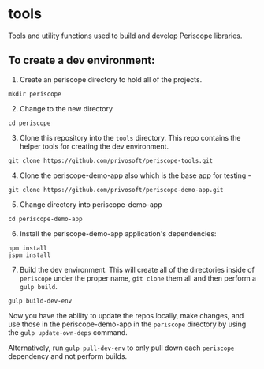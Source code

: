 tools
=====

Tools and utility functions used to build and develop Periscope libraries.

## To create a dev environment:

1. Create an periscope directory to hold all of the projects.

  ```shell
  mkdir periscope
  ```
2. Change to the new directory

  ```shell
  cd periscope
  ```
3. Clone this repository into the `tools` directory.  This repo contains the helper tools for creating the dev environment.

  ```shell
  git clone https://github.com/privosoft/periscope-tools.git
  ```
4. Clone the periscope-demo-app also which is the base app for testing -

  ```shell
  git clone https://github.com/privosoft/periscope-demo-app.git
  ```
5. Change directory into periscope-demo-app

  ```shell
  cd periscope-demo-app

 ```
6. Install the periscope-demo-app application's dependencies:

  ```shell
  npm install
  jspm install
  ```
7. Build the dev environment.  This will create all of the directories inside of `periscope` under the proper name, `git clone` them all and then perform a `gulp build`.

  ```shell
  gulp build-dev-env
  ```

Now you have the ability to update the repos locally, make changes, and use those in the periscope-demo-app in the `periscope` directory by using the `gulp update-own-deps` command.

Alternatively, run `gulp pull-dev-env` to only pull down each `periscope` dependency and not perform builds.


